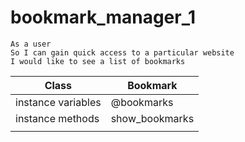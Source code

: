 # bookmark_manager_1

```
As a user
So I can gain quick access to a particular website
I would like to see a list of bookmarks

```
| Class     | Bookmark |        
| ----------- | ----------- |
| instance variables      | @bookmarks      |
| instance methods   | show_bookmarks        |
|    |        |
